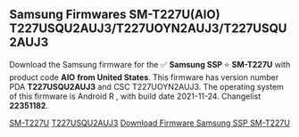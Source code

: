 <h2>Samsung Firmwares SM-T227U(AIO) T227USQU2AUJ3/T227UOYN2AUJ3/T227USQU2AUJ3</h2>
Download the Samsung firmware for the ✅ <strong>Samsung SSP </strong> ⭐ <strong>SM-T227U</strong> with product code <strong>AIO</strong> <strong> from United States</strong>. This firmware has version number PDA <strong>T227USQU2AUJ3</strong> and CSC T227UOYN2AUJ3. The operating system of this firmware is Android R , with build date 2021-11-24. Changelist <strong>22351182</strong>.


[SM-T227U](https://samfirm.shop/samsung/model/SM-T227U)
[T227USQU2AUJ3](https://samfirm.shop/samsung/pda/T227USQU2AUJ3)
[Download Firmware Samsung SSP SM-T227U](https://samfirm.shop/samsung/firmware/477053)
